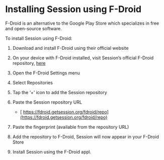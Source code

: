 # Installing Session using F-Droid

F-Droid is an alternative to the Google Play Store which specializes in free and open-source software.

To install Session using F-Droid:&#x20;

1. Download and install F-Droid using their official website
2. On your device with F-Droid installed, visit Session’s official F-Droid repository, [here](https://fdroid.getsession.org/)
3. Open the F-Droid Settings menu
4. Select Repositories&#x20;
5. Tap the ‘+’ icon to add the Session repository
6. Paste the Session repository URL
   * [ https://fdroid.getsession.org/fdroid/repo](https://fdroid.getsession.org/fdroid/repo)
7. Paste the fingerprint (available from the repository URL)
8. Add the repository to F-Droid, Session will now appear in your F-Droid Store
9.  Install Session using the F-Droid app\


    <img src="https://lh7-rt.googleusercontent.com/docsz/AD_4nXfIpHP8WF9N65vZM8_OKCMGZg3V7nwxvy9IF0i_65omVihKYTEREZ7RkAAPOftYlbckiXvME7LwOxweiLV2Lj5PX7FE7NuS0IrnMJpf0ZWHJlrPfYFBcVUVZvMDgbk4J1zEWfxD?key=xYdGRJlEQzKxaTAE3YIf52CQ" alt="" data-size="original">
